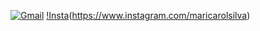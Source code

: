 [![Gmail](https://img.shields.io/badge/Gmail-D14836?style=for-the-badge&logo=gmail&logoColor=white)](https://mail.google.com/mail/u/0/?pli=1#inbox)
[!Insta](https://img.shields.io/badge/Instagram-E4405F?style=for-the-badge&logo=instagram&logoColor=white)(https://www.instagram.com/maricarolsilva)
